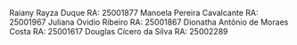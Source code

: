 Raiany Rayza Duque RA: 25001877
Manoela Pereira Cavalcante RA: 25001967
Juliana Ovidio Ribeiro RA: 25001867
Dionatha Antônio de Moraes Costa RA: 25001617
Douglas Cícero da Silva RA: 25002289 
